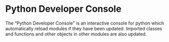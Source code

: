 Python Developer Console
========================

The “Python Developer Console” is an interactive console for python which automatically reload modules if they have been updated. Imported classes and functions and other objects in other modules are also updated.